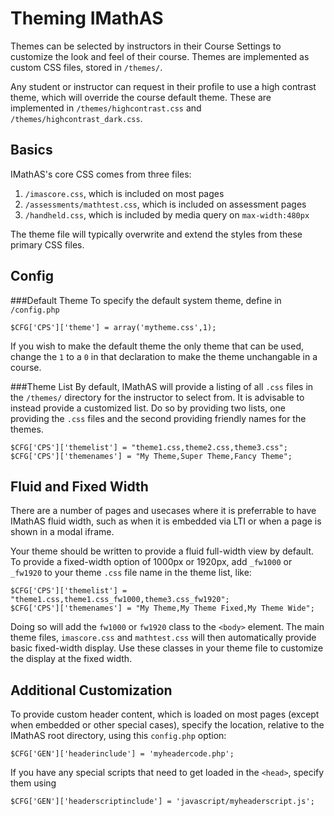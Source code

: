 Theming IMathAS
===============

Themes can be selected by instructors in their Course Settings to customize
the look and feel of their course.  Themes are implemented as custom CSS files,
stored in `/themes/`.

Any student or instructor can request in their profile to use a high contrast 
theme, which will override the course default theme.  These are implemented in 
`/themes/highcontrast.css` and `/themes/highcontrast_dark.css`.

Basics
------
IMathAS's core CSS comes from three files:

1. `/imascore.css`, which is included on most pages
2. `/assessments/mathtest.css`, which is included on assessment pages
3. `/handheld.css`, which is included by media query on `max-width:480px`

The theme file will typically overwrite and extend the styles from these 
primary CSS files.

Config
------
###Default Theme
To specify the default system theme, define in `/config.php`

`$CFG['CPS']['theme'] = array('mytheme.css',1);`

If you wish to make the default theme the only theme that can be used, change
the `1` to a `0` in that declaration to make the theme unchangable in a course.

###Theme List
By default, IMathAS will provide a listing of all `.css` files in the 
`/themes/` directory for the instructor to select from. It is advisable to 
instead provide a customized list.  Do so by providing two lists, one providing
the `.css` files and the second providing friendly names for the themes.

```
$CFG['CPS']['themelist'] = "theme1.css,theme2.css,theme3.css";
$CFG['CPS']['themenames'] = "My Theme,Super Theme,Fancy Theme";
```

Fluid and Fixed Width
---------------------
There are a number of pages and usecases where it is preferrable to have
IMathAS fluid width, such as when it is embedded via LTI or when a page is
shown in a modal iframe.  

Your theme should be written to provide a fluid full-width view by default.
To provide a fixed-width option of 1000px or 1920px, add `_fw1000` or 
`_fw1920` to your theme `.css` file name in the theme list, like:

```
$CFG['CPS']['themelist'] = "theme1.css,theme1.css_fw1000,theme3.css_fw1920";
$CFG['CPS']['themenames'] = "My Theme,My Theme Fixed,My Theme Wide";
```

Doing so will add the `fw1000` or `fw1920` class to the `<body>` element.
The main theme files, `imascore.css` and `mathtest.css` will then automatically 
provide basic fixed-width display.  Use these classes in your theme file to
customize the display at the fixed width.

Additional Customization
------------------------
To provide custom header content, which is loaded on most pages (except when
embedded or other special cases), specify the location, relative to the 
IMathAS root directory, using this `config.php` option:

`$CFG['GEN']['headerinclude'] = 'myheadercode.php';`

If you have any special scripts that need to get loaded in the `<head>`, 
specify them using

`$CFG['GEN']['headerscriptinclude'] = 'javascript/myheaderscript.js';`







